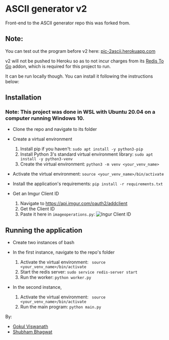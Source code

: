 # ASCII generator v2

Front-end to the ASCII generator repo this was forked from.

## Note: 
You can test out the program before v2 here: [pic-2ascii.herokuapp.com](https://pic-2ascii.herokuapp.com/)

v2 will not be pushed to Heroku so as to not incur charges from its [Redis To Go](https://elements.heroku.com/addons/redistogo) addon, which is required for this project to run.

It can be run locally though. You can install it following the instructions below:

## Installation

### Note: This project was done in WSL with Ubuntu 20.04 on a computer running Windows 10.

- Clone the repo and navigate to its folder
- Create a virtual environment

    1. Install pip if you haven't: `sudo apt install -y python3-pip`
    2. Install Python 3's standard virtual environment library: `sudo apt install -y python3-venv`
    3. Create the virtual environment: `python3 -m venv <your_venv_name>`
- Activate the virtual environment: `source <your_venv_name>/bin/activate`
- Install the application's requirements: `pip install -r requirements.txt`

- Get an Imgur Client ID
    1. Navigate to https://api.imgur.com/oauth2/addclient
    2. Get the Client ID
    3. Paste it here in `imageoperations.py`:
    ![Ingur Client ID](https://i.imgur.com/GYa1kpJ.png)

    
## Running the application

- Create two instances of bash
- In the first instance, navigate to the repo's folder
    1. Activate the virtual environment: ` source <your_venv_name>/bin/activate`
    2. Start the redis server: `sudo service redis-server start`
    3. Run the worker: `python worker.py`

- In the second instance,
    1. Activate the virtual environment: ` source <your_venv_name>/bin/activate`
    2. Run the main program: `python main.py`


By:
- [Gokul Viswanath](https://1gokul.github.io/)
- [Shubham Bhagwat](https://shubhamxb.github.io/)
